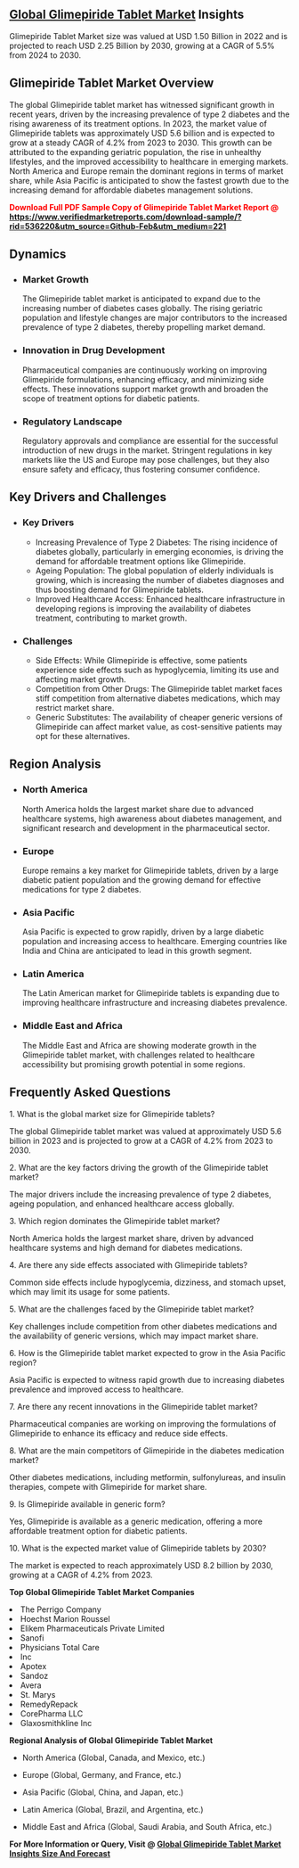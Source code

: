 <h2><a href="https://www.verifiedmarketreports.com/download-sample/?rid=536220&amp;utm_source=Github&amp;utm_medium=221" target="_blank">Global Glimepiride Tablet Market</a> Insights</h2><p>Glimepiride Tablet Market size was valued at USD 1.50 Billion in 2022 and is projected to reach USD 2.25 Billion by 2030, growing at a CAGR of 5.5% from 2024 to 2030.</p><p> <h2>Glimepiride Tablet Market Overview</h2> <p>The global Glimepiride tablet market has witnessed significant growth in recent years, driven by the increasing prevalence of type 2 diabetes and the rising awareness of its treatment options. In 2023, the market value of Glimepiride tablets was approximately USD 5.6 billion and is expected to grow at a steady CAGR of 4.2% from 2023 to 2030. This growth can be attributed to the expanding geriatric population, the rise in unhealthy lifestyles, and the improved accessibility to healthcare in emerging markets. North America and Europe remain the dominant regions in terms of market share, while Asia Pacific is anticipated to show the fastest growth due to the increasing demand for affordable diabetes management solutions.</p> <p><strong><p><span class=""><span style="color: #ff0000;"><strong>Download Full PDF Sample Copy of Glimepiride Tablet Market Report</strong> @ </span><a href="https://www.verifiedmarketreports.com/download-sample/?rid=536220&amp;utm_source=Github-Feb&amp;utm_medium=221" target="_blank">https://www.verifiedmarketreports.com/download-sample/?rid=536220&amp;utm_source=Github-Feb&amp;utm_medium=221</a></span></p></strong></p> <h2>Dynamics</h2> <ul> <li><h3>Market Growth</h3> The Glimepiride tablet market is anticipated to expand due to the increasing number of diabetes cases globally. The rising geriatric population and lifestyle changes are major contributors to the increased prevalence of type 2 diabetes, thereby propelling market demand.</li> <li><h3>Innovation in Drug Development</h3> Pharmaceutical companies are continuously working on improving Glimepiride formulations, enhancing efficacy, and minimizing side effects. These innovations support market growth and broaden the scope of treatment options for diabetic patients.</li> <li><h3>Regulatory Landscape</h3> Regulatory approvals and compliance are essential for the successful introduction of new drugs in the market. Stringent regulations in key markets like the US and Europe may pose challenges, but they also ensure safety and efficacy, thus fostering consumer confidence.</li> </ul> <h2>Key Drivers and Challenges</h2> <ul> <li><h3>Key Drivers</h3> <ul> <li>Increasing Prevalence of Type 2 Diabetes: The rising incidence of diabetes globally, particularly in emerging economies, is driving the demand for affordable treatment options like Glimepiride.</li> <li>Ageing Population: The global population of elderly individuals is growing, which is increasing the number of diabetes diagnoses and thus boosting demand for Glimepiride tablets.</li> <li>Improved Healthcare Access: Enhanced healthcare infrastructure in developing regions is improving the availability of diabetes treatment, contributing to market growth.</li> </ul> </li> <li><h3>Challenges</h3> <ul> <li>Side Effects: While Glimepiride is effective, some patients experience side effects such as hypoglycemia, limiting its use and affecting market growth.</li> <li>Competition from Other Drugs: The Glimepiride tablet market faces stiff competition from alternative diabetes medications, which may restrict market share.</li> <li>Generic Substitutes: The availability of cheaper generic versions of Glimepiride can affect market value, as cost-sensitive patients may opt for these alternatives.</li> </ul> </li> </ul> <h2>Region Analysis</h2> <ul> <li><h3>North America</h3> North America holds the largest market share due to advanced healthcare systems, high awareness about diabetes management, and significant research and development in the pharmaceutical sector.</li> <li><h3>Europe</h3> Europe remains a key market for Glimepiride tablets, driven by a large diabetic patient population and the growing demand for effective medications for type 2 diabetes.</li> <li><h3>Asia Pacific</h3> Asia Pacific is expected to grow rapidly, driven by a large diabetic population and increasing access to healthcare. Emerging countries like India and China are anticipated to lead in this growth segment.</li> <li><h3>Latin America</h3> The Latin American market for Glimepiride tablets is expanding due to improving healthcare infrastructure and increasing diabetes prevalence.</li> <li><h3>Middle East and Africa</h3> The Middle East and Africa are showing moderate growth in the Glimepiride tablet market, with challenges related to healthcare accessibility but promising growth potential in some regions.</li> </ul> <h2>Frequently Asked Questions</h2> <p>1. What is the global market size for Glimepiride tablets?</p> <p>The global Glimepiride tablet market was valued at approximately USD 5.6 billion in 2023 and is projected to grow at a CAGR of 4.2% from 2023 to 2030.</p> <p>2. What are the key factors driving the growth of the Glimepiride tablet market?</p> <p>The major drivers include the increasing prevalence of type 2 diabetes, ageing population, and enhanced healthcare access globally.</p> <p>3. Which region dominates the Glimepiride tablet market?</p> <p>North America holds the largest market share, driven by advanced healthcare systems and high demand for diabetes medications.</p> <p>4. Are there any side effects associated with Glimepiride tablets?</p> <p>Common side effects include hypoglycemia, dizziness, and stomach upset, which may limit its usage for some patients.</p> <p>5. What are the challenges faced by the Glimepiride tablet market?</p> <p>Key challenges include competition from other diabetes medications and the availability of generic versions, which may impact market share.</p> <p>6. How is the Glimepiride tablet market expected to grow in the Asia Pacific region?</p> <p>Asia Pacific is expected to witness rapid growth due to increasing diabetes prevalence and improved access to healthcare.</p> <p>7. Are there any recent innovations in the Glimepiride tablet market?</p> <p>Pharmaceutical companies are working on improving the formulations of Glimepiride to enhance its efficacy and reduce side effects.</p> <p>8. What are the main competitors of Glimepiride in the diabetes medication market?</p> <p>Other diabetes medications, including metformin, sulfonylureas, and insulin therapies, compete with Glimepiride for market share.</p> <p>9. Is Glimepiride available in generic form?</p> <p>Yes, Glimepiride is available as a generic medication, offering a more affordable treatment option for diabetic patients.</p> <p>10. What is the expected market value of Glimepiride tablets by 2030?</p> <p>The market is expected to reach approximately USD 8.2 billion by 2030, growing at a CAGR of 4.2% from 2023.</p> </p><p><strong>Top Global Glimepiride Tablet Market Companies</strong></p><div data-test-id=""><p><li>The Perrigo Company</li><li> Hoechst Marion Roussel</li><li> Elikem Pharmaceuticals Private Limited</li><li> Sanofi</li><li> Physicians Total Care</li><li> Inc</li><li> Apotex</li><li> Sandoz</li><li> Avera</li><li> St. Marys</li><li> RemedyRepack</li><li> CorePharma LLC</li><li> Glaxosmithkline Inc</li></p><div><strong>Regional Analysis of&nbsp;Global Glimepiride Tablet Market</strong></div><ul><li dir="ltr"><p dir="ltr">North America&nbsp;(Global, Canada, and Mexico, etc.)</p></li><li dir="ltr"><p dir="ltr">Europe (Global, Germany, and France, etc.)</p></li><li dir="ltr"><p dir="ltr">Asia Pacific&nbsp;(Global, China, and Japan, etc.)</p></li><li dir="ltr"><p dir="ltr">Latin America&nbsp;(Global, Brazil, and Argentina, etc.)</p></li><li dir="ltr">Middle East and Africa&nbsp;(Global, Saudi Arabia, and South Africa, etc.)</li></ul><p><strong>For More Information or Query, Visit @&nbsp;</strong><strong><a href="https://www.verifiedmarketreports.com/product/glimepiride-tablet-market/?utm_source=Github&amp;utm_medium=221" target="_blank">Global Glimepiride Tablet Market Insights Size And Forecast</a></strong></p></div>
